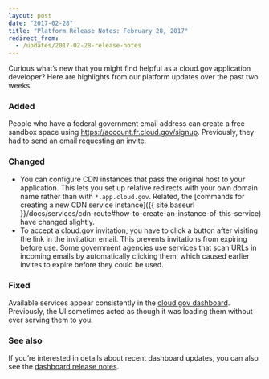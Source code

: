 ```yaml
---
layout: post
date: "2017-02-28"
title: "Platform Release Notes: February 28, 2017"
redirect_from:
  - /updates/2017-02-28-release-notes
---
```


Curious what’s new that you might find helpful as a cloud.gov application developer? Here are highlights from our platform updates over the past two weeks.

<!--more-->

### Added
People who have a federal government email address can create a free sandbox space using https://account.fr.cloud.gov/signup. Previously, they had to send an email requesting an invite.

### Changed
- You can configure CDN instances that pass the original host to your application. This lets you set up relative redirects with your own domain name rather than with `*.app.cloud.gov`. Related, the [commands for creating a new CDN service instance]({{ site.baseurl }}/docs/services/cdn-route#how-to-create-an-instance-of-this-service) have changed slightly.
- To accept a cloud.gov invitation, you have to click a button after visiting the link in the invitation email. This prevents invitations from expiring before use. Some government agencies use services that scan URLs in incoming emails by automatically clicking them, which caused earlier invites to expire before they could be used.

### Fixed
Available services appear consistently in the [cloud.gov dashboard](https://dashboard.fr.cloud.gov). Previously, the UI sometimes acted as though it was loading them without ever serving them to you.

### See also
If you’re interested in details about recent dashboard updates, you can also see the [dashboard release notes](https://github.com/18F/cg-dashboard/releases).
